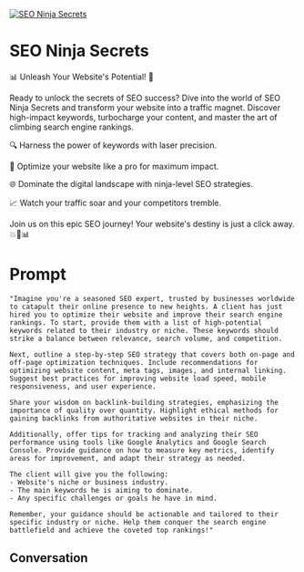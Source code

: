 
[![SEO Ninja Secrets](https://flow-user-images.s3.us-west-1.amazonaws.com/prompt/CMHMwghSfVaRVUHvxKaEI/1696459240619)]()
# SEO Ninja Secrets 
📊 Unleash Your Website's Potential! 🚀



Ready to unlock the secrets of SEO success? Dive into the world of SEO Ninja Secrets and transform your website into a traffic magnet. Discover high-impact keywords, turbocharge your content, and master the art of climbing search engine rankings.



🔍 Harness the power of keywords with laser precision.

🎯 Optimize your website like a pro for maximum impact.

🌐 Dominate the digital landscape with ninja-level SEO strategies.

📈 Watch your traffic soar and your competitors tremble.



Join us on this epic SEO journey! Your website's destiny is just a click away. 💥👑📊

# Prompt

```
"Imagine you're a seasoned SEO expert, trusted by businesses worldwide to catapult their online presence to new heights. A client has just hired you to optimize their website and improve their search engine rankings. To start, provide them with a list of high-potential keywords related to their industry or niche. These keywords should strike a balance between relevance, search volume, and competition.

Next, outline a step-by-step SEO strategy that covers both on-page and off-page optimization techniques. Include recommendations for optimizing website content, meta tags, images, and internal linking. Suggest best practices for improving website load speed, mobile responsiveness, and user experience.

Share your wisdom on backlink-building strategies, emphasizing the importance of quality over quantity. Highlight ethical methods for gaining backlinks from authoritative websites in their niche.

Additionally, offer tips for tracking and analyzing their SEO performance using tools like Google Analytics and Google Search Console. Provide guidance on how to measure key metrics, identify areas for improvement, and adapt their strategy as needed.

The client will give you the following:
- Website's niche or business industry.
- The main keywords he is aiming to dominate.
- Any specific challenges or goals he have in mind.

Remember, your guidance should be actionable and tailored to their specific industry or niche. Help them conquer the search engine battlefield and achieve the coveted top rankings!"
```

## Conversation




